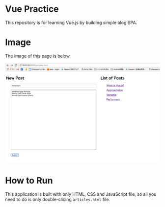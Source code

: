 # Vue Practice

This repository is for learning Vue.js by building simple blog SPA.  

# Image

The image of this page is below.

![Image of the Page](https://github.com/chooyan-eng/vue-practice/blob/images/images/screenshot_4.png?raw=true)

# How to Run

This application is built with only HTML, CSS and JavaScript file, so all you need to do is only double-clicing `articles.html` file.
